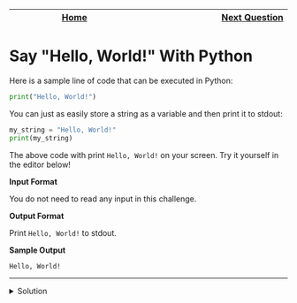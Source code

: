 | <img width=1000>[Home](https://github.com/Kevin-Lago/python-hackerrank-solutions)</img> | <img width=1000>[Next Question](https://github.com/Kevin-Lago/python-hackerrank-solutions/tree/main/src/python/introduction/python_if_else)</img> |
|:---:|---:|

# Say "Hello, World!" With Python

Here is a sample line of code that can be executed in Python:

```python
print("Hello, World!")
```

You can just as easily store a string as a variable and then print it to stdout:

```python
my_string = "Hello, World!"
print(my_string)
```

The above code with print ```Hello, World!``` on your screen. Try it yourself in the editor below!

__Input Format__

You do not need to read any input in this challenge.

__Output Format__

Print ```Hello, World!``` to stdout.

__Sample Output__

```
Hello, World!
```

---

<details><summary>Solution</summary>
    
```python
if __name__ == '__main__':
    print("Hello, World!")
```
</details>
